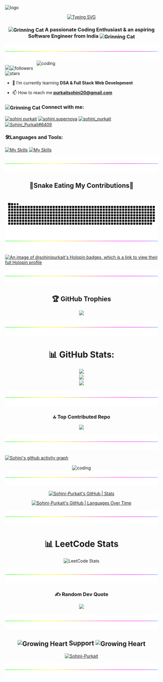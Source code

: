 ![logo](https://user-images.githubusercontent.com/74038190/241765440-80728820-e06b-4f96-9c9e-9df46f0cc0a5.gif)

<div align="center">
  
  [![Typing SVG](https://readme-typing-svg.demolab.com?font=Fira+Code&weight=700&size=30&duration=4995&pause=1000&color=C43FF7&center=true&vCenter=true&random=false&width=435&lines=Hi%F0%9F%91%8B+There!;I+am+SOHINI+PURKAIT%F0%9F%92%81%E2%80%8D%E2%99%80%EF%B8%8F;Welcome+to+my+profile%F0%9F%98%8E)](https://git.io/typing-svg)

</div>


<h3 align="center"><img src="https://raw.githubusercontent.com/Tarikul-Islam-Anik/Animated-Fluent-Emojis/master/Emojis/Smilies/Grinning%20Cat.png" align="center" alt="Grinning Cat" width="50" height="50" /> A passionate Coding Enthusiast & an aspiring Software Engineer from India <img src="https://raw.githubusercontent.com/Tarikul-Islam-Anik/Animated-Fluent-Emojis/master/Emojis/Smilies/Grinning%20Cat.png" align="center" alt="Grinning Cat" width="50" height="50" /></h3>

<div align=center>
   
   <img height=50 width=100% src="https://raw.githubusercontent.com/Sabyasachi-Seal/Sabyasachi-Seal/ouput/divider.gif">
   
</div>

<img align="right" alt="coding" width="400" src="https://user-images.githubusercontent.com/74038190/249570803-02293768-9242-47e1-bf8f-d084ba0a2d1d.gif">

[![](https://visitcount.itsvg.in/api?id=Sohini-Purkait&icon=4&color=11)](https://visitcount.itsvg.in)<img alt="followers" title="Follow me on Github" src="https://img.shields.io/github/followers/Sohini-Purkait?color=236ad3&style=for-the-badge&logo=github&label=Follow"/> 
<img src="https://img.shields.io/github/stars/Sohini-Purkait?label=Stars" alt="stars">



- 🌱 I’m currently learning **DSA & Full Stack Web Development**

- 📫 How to reach me **purkaitsohini20@gmail.com**

<h3 align="left"><img src="https://raw.githubusercontent.com/Tarikul-Islam-Anik/Microsoft-Teams-Animated-Emojis/master/Emojis/Hand%20gestures/Folded%20Hands%20Light%20Skin%20Tone.png" align="center" alt="Grinning Cat" width="50" height="50" /> Connect with me:</h3>
<p align="left">
<a href="https://www.linkedin.com/in/sohini-purkait-8b8348225/" target="blank"><img align="center" src="https://raw.githubusercontent.com/rahuldkjain/github-profile-readme-generator/master/src/images/icons/Social/linked-in-alt.svg" alt="sohini purkait" height="30" width="40" /></a>
<a href="https://instagram.com/sohini.supernova" target="blank"><img align="center" src="https://raw.githubusercontent.com/rahuldkjain/github-profile-readme-generator/master/src/images/icons/Social/instagram.svg" alt="sohini.supernova" height="30" width="40" /></a>
<a href="https://www.leetcode.com/sohini_purkait" target="blank"><img align="center" src="https://raw.githubusercontent.com/rahuldkjain/github-profile-readme-generator/master/src/images/icons/Social/leet-code.svg" alt="sohini_purkait" height="30" width="40" /></a>
<a href="https://discord.gg/Sohini_Purkait#6409" target="blank"><img align="center" src="https://raw.githubusercontent.com/rahuldkjain/github-profile-readme-generator/master/src/images/icons/Social/discord.svg" alt="Sohini_Purkait#6409" height="30" width="40" /></a>
</p>

<h3 align="left">🛠️Languages and Tools:</h3>

[![My Skills](https://skillicons.dev/icons?i=c,cpp,python,java,git,github,mysql,figma)](https://skillicons.dev)
[![My Skills](https://skillicons.dev/icons?i=html,css,js,bootstrap,tailwindcss,react,django,nodejs)](https://skillicons.dev)

<div align=center>
   
   <img height=50 width=100% src="https://raw.githubusercontent.com/Sabyasachi-Seal/Sabyasachi-Seal/ouput/divider.gif">
   
</div>

<div align="center">
  <h2>🐍Snake Eating My Contributions🐍</h2>
  <br>
  <img alt="snake eating my contributions" src="https://raw.githubusercontent.com/Sohini-Purkait/Sohini-Purkait/output/github-contribution-grid-snake.svg" />
</div>

<div align=center>
   
   <img height=50 width=100% src="https://raw.githubusercontent.com/Sabyasachi-Seal/Sabyasachi-Seal/ouput/divider.gif">
   
</div>

[![An image of @sohinipurkait's Holopin badges, which is a link to view their full Holopin profile](https://holopin.me/sohinipurkait)](https://holopin.io/@sohinipurkait)

<div align=center>
   
   <img height=50 width=100% src="https://raw.githubusercontent.com/Sabyasachi-Seal/Sabyasachi-Seal/ouput/divider.gif">
   
</div>

<div align="center">

## 🏆 GitHub Trophies
![](https://github-profile-trophy.vercel.app/?username=Sohini-Purkait&theme=radical&no-frame=false&no-bg=true&margin-w=4)
  
</div>

<div align=center>
   
   <img height=50 width=100% src="https://raw.githubusercontent.com/Sabyasachi-Seal/Sabyasachi-Seal/ouput/divider.gif">
   
</div>

<div align="center">
  
  # 📊 GitHub Stats:
![](https://github-readme-stats.vercel.app/api?username=Sohini-Purkait&theme=ocean_dark&hide_border=false&include_all_commits=false&count_private=false)<br/>
![](https://github-readme-streak-stats.herokuapp.com/?user=Sohini-Purkait&theme=ocean_dark&hide_border=false)<br/>
![](https://github-readme-stats.vercel.app/api/top-langs/?username=Sohini-Purkait&theme=ocean_dark&hide_border=false&include_all_commits=false&count_private=false&layout=compact)

</div>
<div align=center>
   
   <img height=50 width=100% src="https://raw.githubusercontent.com/Sabyasachi-Seal/Sabyasachi-Seal/ouput/divider.gif">
   
</div>

<div align="center">

### 🔝 Top Contributed Repo
![](https://github-contributor-stats.vercel.app/api?username=Sohini-Purkait&limit=5&theme=jolly&combine_all_yearly_contributions=true)
  
</div>
<div align=center>
   
   <img height=50 width=100% src="https://raw.githubusercontent.com/Sabyasachi-Seal/Sabyasachi-Seal/ouput/divider.gif">
   
</div>

[![Sohini's github activity graph](https://github-readme-activity-graph.vercel.app/graph?username=Sohini-Purkait&theme=chartreuse-dark)](https://github.com/Sohini-Purkait/github-readme-activity-graph)
<div align="center" >
  <img align="center" alt="coding"  src="https://ssr-contributions-svg.vercel.app/_/Sohini-Purkait?chart=3dbar&gap=0.6&scale=2&gradient=true&flatten=2&animation=wave&animation_duration=1&animation_delay=0.05&animation_amplitude=20&animation_frequency=0.5&animation_wave_center=10_10&format=svg&weeks=30&theme=green&dark=true"> 
</div>

<div align=center>
  
   <img height=50 width=100% src="https://raw.githubusercontent.com/Sabyasachi-Seal/Sabyasachi-Seal/ouput/divider.gif">
   
</div>

<div align="center">
  
  [![Sohini-Purkait's GitHub | Stats](https://stats.quira.sh/Sohini-Purkait/github?theme=dark)](https://quira.sh?utm_source=widgets&utm_campaign=Sohini-Purkait) 

[![Sohini-Purkait's GitHub | Languages Over Time](https://stats.quira.sh/Sohini-Purkait/languages-over-time?theme=dark)](https://quira.sh?utm_source=widgets&utm_campaign=Sohini-Purkait)

</div>

<div align=center>
   
   <img height=50 width=100% src="https://raw.githubusercontent.com/Sabyasachi-Seal/Sabyasachi-Seal/ouput/divider.gif">
   
</div>



<div align="center">

# 📊 LeetCode Stats

![LeetCode Stats](https://leetcard.jacoblin.cool/Sohini_Purkait?theme=unicorn&font=Josefin%20Slab&ext=heatmap)

  
</div>

<div align=center>
   
   <img height=50 width=100% src="https://raw.githubusercontent.com/Sabyasachi-Seal/Sabyasachi-Seal/ouput/divider.gif">
   
</div>

<div align=center>

### ✍️ Random Dev Quote
![](https://quotes-github-readme.vercel.app/api?type=vetical&theme=radical)

  
</div>
<div align=center>
   
   <img height=50 width=100% src="https://raw.githubusercontent.com/Sabyasachi-Seal/Sabyasachi-Seal/ouput/divider.gif">
   
</div>


 
<h2 align="center"><img src="https://raw.githubusercontent.com/Tarikul-Islam-Anik/Animated-Fluent-Emojis/master/Emojis/Smilies/Growing%20Heart.png" align=center alt="Growing Heart" width="50" height="50" /> Support <img src="https://raw.githubusercontent.com/Tarikul-Islam-Anik/Animated-Fluent-Emojis/master/Emojis/Smilies/Growing%20Heart.png" align=center alt="Growing Heart" width="50" height="50" /></h2>

<p align="center"><a href="https://ko-fi.com/Sohini-Purkait"> <img align="center" src="https://cdn.ko-fi.com/cdn/kofi3.png?v=3" height="50" width="210" alt="Sohini-Purkait" /></a></p>
<div align=center>
   
   <img height=50 width=100% src="https://raw.githubusercontent.com/Sabyasachi-Seal/Sabyasachi-Seal/ouput/divider.gif">
   
</div>









